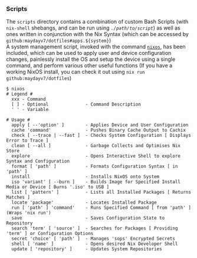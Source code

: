 ### Scripts

The `scripts` directory contains a combination of custom Bash Scripts (with `nix-shell` shebangs, and can be run using <code><i>./path/to/script</i></code>) as well as ones written in conjunction with the Nix Syntax (which can be accessed by `github:maydayv7/dotfiles#apps.${system}`)  
A system management script, invoked with the command [`nixos`](./nixos.nix), has been included, which can be used to apply user and device configuration changes, painlessly install the OS and setup the device using a single command, and perform various other useful functions (If you have a working NixOS install, you can check it out using `nix run github:maydayv7/dotfiles`)

```shellsession
$ nixos
# Legend #
  xxx - Command
  [ ] - Optional              - Command Description
  ' ' - Variable

# Usage #
  apply [ --'option' ]        - Applies Device and User Configuration
  cache 'command'             - Pushes Binary Cache Output to Cachix
  check [ --trace | --fast ]  - Checks System Configuration [ Displays Error to Trace ]
  clean [ --all ]             - Garbage Collects and Optimises Nix Store
  explore                     - Opens Interactive Shell to explore Syntax and Configuration
  format [ 'path' ]           - Formats Configuration Syntax [ in 'path' ]
  install                     - Installs NixOS onto System
  iso 'variant' [ --burn ]    - Builds Image for Specified Install Media or Device [ Burns '.iso' to USB ]
  list [ 'pattern' ]          - Lists all Installed Packages [ Returns Matches ]
  locate 'package'            - Locates Installed Package
  run [ 'path' ] 'command'    - Runs Specified Command [ from 'path' ] (Wraps 'nix run')
  save                        - Saves Configuration State to Repository
  search 'term' [ 'source' ]  - Searches for Packages [ Providing 'term' ] or Configuration Options
  secret 'choice' [ 'path' ]  - Manages 'sops' Encrypted Secrets
  shell [ 'name' ]            - Opens desired Nix Developer Shell
  update [ 'repository' ]     - Updates System Repositories
```
